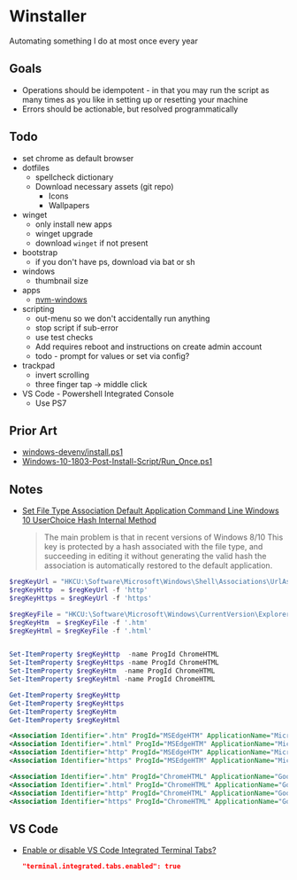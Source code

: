 # Winstaller

Automating something I do at most once every year

## Goals

* Operations should be idempotent - in that you may run the script as many times as you like in setting up or resetting your machine
* Errors should be actionable, but resolved programmatically

## Todo

* set chrome as default browser
* dotfiles
  * spellcheck dictionary
  * Download necessary assets (git repo)
    * Icons
    * Wallpapers
* winget
  * only install new apps
  * winget upgrade
  * download `winget` if not present
* bootstrap
  * if you don't have ps, download via bat or sh
* windows
  * thumbnail size
* apps
  * [nvm-windows](https://github.com/coreybutler/nvm-windows/releases)
* scripting
  * out-menu so we don't accidentally run anything
  * stop script if sub-error
  * use test checks
  * Add requires reboot and instructions on create admin account
  * todo - prompt for values or set via config?
* trackpad
  * invert scrolling
  * three finger tap -> middle click
* VS Code - Powershell Integrated Console
  * Use PS7

## Prior Art

* [windows-devenv/install.ps1](https://github.com/CodingSpiderFox/windows-devenv/blob/master/install.ps1)
* [Windows-10-1803-Post-Install-Script/Run_Once.ps1](https://github.com/Gaz2600/Windows-10-1803-Post-Install-Script/blob/master/Run_Once.ps1)

## Notes

* [Set File Type Association Default Application Command Line Windows 10 UserChoice Hash Internal Method](https://danysys.com/set-file-type-association-default-application-command-line-windows-10-userchoice-hash-internal-method/)

  > The main problem is that in recent versions of Windows 8/10 This key is protected by a hash associated with the file type, and succeeding in editing it without generating the valid hash the association is automatically restored to the default application.

```ps1
$regKeyUrl = "HKCU:\Software\Microsoft\Windows\Shell\Associations\UrlAssociations\{0}\UserChoice"
$regKeyHttp  = $regKeyUrl -f 'http'
$regKeyHttps = $regKeyUrl -f 'https'

$regKeyFile = "HKCU:\Software\Microsoft\Windows\CurrentVersion\Explorer\FileExts\{0}\UserChoice"
$regKeyHtm  = $regKeyFile -f '.htm'
$regKeyHtml = $regKeyFile -f '.html'


Set-ItemProperty $regKeyHttp  -name ProgId ChromeHTML
Set-ItemProperty $regKeyHttps -name ProgId ChromeHTML
Set-ItemProperty $regKeyHtm  -name ProgId ChromeHTML
Set-ItemProperty $regKeyHtml -name ProgId ChromeHTML

Get-ItemProperty $regKeyHttp
Get-ItemProperty $regKeyHttps
Get-ItemProperty $regKeyHtm
Get-ItemProperty $regKeyHtml
```

```xml
<Association Identifier=".htm" ProgId="MSEdgeHTM" ApplicationName="Microsoft Edge" />
<Association Identifier=".html" ProgId="MSEdgeHTM" ApplicationName="Microsoft Edge" />
<Association Identifier="http" ProgId="MSEdgeHTM" ApplicationName="Microsoft Edge" />
<Association Identifier="https" ProgId="MSEdgeHTM" ApplicationName="Microsoft Edge" />

<Association Identifier=".htm" ProgId="ChromeHTML" ApplicationName="Google Chrome" />
<Association Identifier=".html" ProgId="ChromeHTML" ApplicationName="Google Chrome" />
<Association Identifier="http" ProgId="ChromeHTML" ApplicationName="Google Chrome" />
<Association Identifier="https" ProgId="ChromeHTML" ApplicationName="Google Chrome" />
```

## VS Code

* [Enable or disable VS Code Integrated Terminal Tabs?](https://stackoverflow.com/q/40406096/1366033)

  ```json
  "terminal.integrated.tabs.enabled": true
  ```
